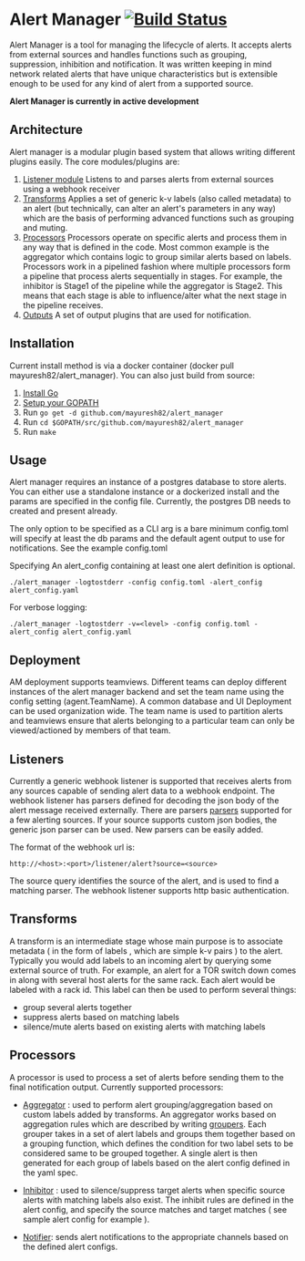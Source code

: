 # Alert Manager [![Build Status](https://travis-ci.com/mayuresh82/alert_manager.svg?branch=dev)](https://travis-ci.com/mayuresh82/alert_manager)

Alert Manager is a tool for managing the lifecycle of alerts. It accepts alerts from external sources and handles functions such as grouping, suppression, inhibition and notification. It was written keeping in mind network related alerts that have unique characteristics but is extensible enough to be used for any kind of alert from a supported source.

**Alert Manager is currently in active development**

## Architecture

Alert manager is a modular plugin based system that allows writing different plugins easily. The core modules/plugins are:

1. [Listener module](#listeners) Listens to and parses alerts from external sources using a webhook receiver
2. [Transforms](#transforms) Applies a set of generic k-v labels (also called metadata) to an alert (but technically, can alter an alert's parameters in any way) which are the basis of performing advanced functions such as grouping and muting.
3. [Processors](#processors) Processors operate on specific alerts and process them in any way that is defined in the code. Most common example is the aggregator which contains logic to group similar alerts based on labels. Processors work in a pipelined fashion where multiple processors form a pipeline that process alerts sequentially in stages. For example, the inhibitor is Stage1 of the pipeline while the aggregator is Stage2. This means that each stage is able to influence/alter what the next stage in the pipeline receives.
4. [Outputs](#outputs) A set of output plugins that are used for notification.

## Installation

Current install method is via a docker container (docker pull mayuresh82/alert_manager). You can also just build from source:

1. [Install Go](https://golang.org/doc/install)
2. [Setup your GOPATH](https://golang.org/doc/code.html#GOPATH)
3. Run `go get -d github.com/mayuresh82/alert_manager`
4. Run `cd $GOPATH/src/github.com/mayuresh82/alert_manager`
5. Run `make`

## Usage

Alert manager requires an instance of a postgres database to store alerts. You can either use a standalone instance or a dockerized install and the params are specified in the config file.
Currently, the postgres DB needs to created and present already.

The only option to be specified as a CLI arg is a  bare minimum config.toml will specify at least the db params and the default agent output to use for notifications. See the example config.toml

Specifying An alert_config containing at least one alert definition is optional.

```
./alert_manager -logtostderr -config config.toml -alert_config alert_config.yaml
```

For verbose logging:
```
./alert_manager -logtostderr -v=<level> -config config.toml -alert_config alert_config.yaml
```

## Deployment
AM deployment supports teamviews. Different teams can deploy different instances of the alert manager backend and set the team name using the config setting (agent.TeamName). A common database and UI Deployment can be used organization wide. The team name is used to partition alerts and teamviews ensure that alerts belonging to a particular team can only be viewed/actioned by members of that team.

## Listeners
Currently a generic webhook listener is supported that receives alerts from any sources capable of sending alert data to a webhook endpoint. The webhook listener has parsers defined for decoding the json body of the alert message received externally. There are parsers [parsers](./listener/parsers) supported for a few alerting sources. If your source supports custom json bodies, the generic json parser can be used. New parsers can be easily added.

The format of the webhook url is:
```
http://<host>:<port>/listener/alert?source=<source>
```
The source query identifies the source of the alert, and is used to find a matching parser. The webhook listener supports http basic authentication.


## Transforms
A transform is an intermediate stage whose main purpose is to associate metadata ( in the form of labels , which are simple k-v pairs ) to the alert. Typically you would add labels to an incoming alert by querying some external source of truth. For example, an alert for a TOR switch down comes in along with several host alerts for the same rack. Each alert would be labeled with a rack id. This label can then be used to perform several things:
- group several alerts together
- suppress alerts based on matching labels
- silence/mute alerts based on existing alerts with matching labels

## Processors
A processor is used to process a set of alerts before sending them to the final notification output. Currently supported processors:
- [Aggregator](./plugins/processors/aggregator) : used to perform alert grouping/aggregation based on custom labels added by transforms. 
An aggregator works based on aggregation rules which are described by writing [groupers](./plugins/processors/aggregator/groupers). Each grouper takes in a set of alert labels and groups them together based on a grouping function, which defines the condition for two label sets to be considered same to be grouped together. A single alert is then generated for each group of labels based on the alert config defined in the yaml spec.

- [Inhibitor](./plugins/processors/inhibitor) : used to silence/suppress target alerts when specific source alerts with matching labels also exist. The inhibit rules are defined in the alert config, and specify the source matches and target matches ( see sample alert config for example ).

- [Notifier](./plugins/processors/notifier): sends alert notifications to the appropriate channels based on the defined alert configs.
